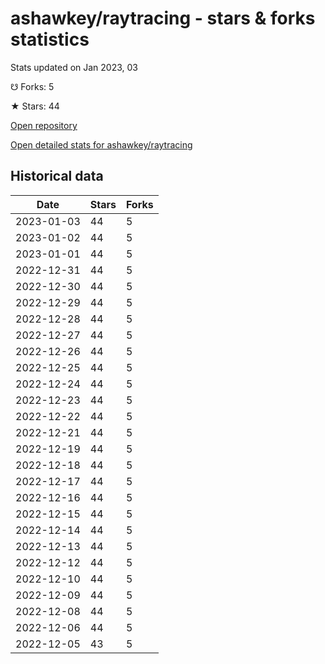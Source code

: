 # ashawkey/raytracing - stars & forks statistics

Stats updated on Jan 2023, 03

☋ Forks: 5

★ Stars: 44

[Open repository](https://github.com/ashawkey/raytracing)

[Open detailed stats for ashawkey/raytracing](https://reviewgithub.com/rep/ashawkey/raytracing)

## Historical data
| Date | Stars | Forks |
|------|-------|-------|
| 2023-01-03 | 44 | 5 | 
| 2023-01-02 | 44 | 5 | 
| 2023-01-01 | 44 | 5 | 
| 2022-12-31 | 44 | 5 | 
| 2022-12-30 | 44 | 5 | 
| 2022-12-29 | 44 | 5 | 
| 2022-12-28 | 44 | 5 | 
| 2022-12-27 | 44 | 5 | 
| 2022-12-26 | 44 | 5 | 
| 2022-12-25 | 44 | 5 | 
| 2022-12-24 | 44 | 5 | 
| 2022-12-23 | 44 | 5 | 
| 2022-12-22 | 44 | 5 | 
| 2022-12-21 | 44 | 5 | 
| 2022-12-19 | 44 | 5 | 
| 2022-12-18 | 44 | 5 | 
| 2022-12-17 | 44 | 5 | 
| 2022-12-16 | 44 | 5 | 
| 2022-12-15 | 44 | 5 | 
| 2022-12-14 | 44 | 5 | 
| 2022-12-13 | 44 | 5 | 
| 2022-12-12 | 44 | 5 | 
| 2022-12-10 | 44 | 5 | 
| 2022-12-09 | 44 | 5 | 
| 2022-12-08 | 44 | 5 | 
| 2022-12-06 | 44 | 5 | 
| 2022-12-05 | 43 | 5 | 

